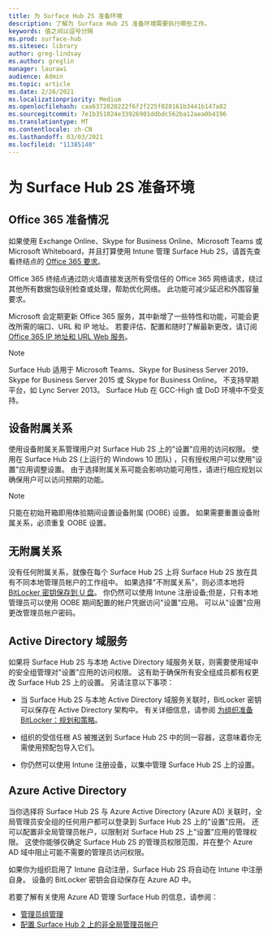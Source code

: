```yaml
---
title: 为 Surface Hub 2S 准备环境
description: 了解为 Surface Hub 2S 准备环境需要执行哪些工作。
keywords: 值之间以逗号分隔
ms.prod: surface-hub
ms.sitesec: library
author: greg-lindsay
ms.author: greglin
manager: laurawi
audience: Admin
ms.topic: article
ms.date: 2/26/2021
ms.localizationpriority: Medium
ms.openlocfilehash: caa6372820222f6f2f225f028161b3441b147a82
ms.sourcegitcommit: 7e1b351024e33926901ddbdc562ba12aea0b4196
ms.translationtype: MT
ms.contentlocale: zh-CN
ms.lasthandoff: 03/03/2021
ms.locfileid: "11385140"
---
```

# <a name="prepare-your-environment-for-surface-hub-2s"></a>为 Surface Hub 2S 准备环境

## <a name="office-365-readiness"></a>Office 365 准备情况

如果使用 Exchange Online、Skype for Business Online、Microsoft Teams 或 Microsoft Whiteboard，并且打算使用 Intune 管理 Surface Hub 2S，请首先查看终结点的 [Office 365 要求](https://docs.microsoft.com/office365/enterprise/office-365-endpoints)。

Office 365 终结点通过防火墙直接发送所有受信任的 Office 365 网络请求，绕过其他所有数据包级别检查或处理，帮助优化网络。 此功能可减少延迟和外围容量要求。

Microsoft 会定期更新 Office 365 服务，其中新增了一些特性和功能，可能会更改所需的端口、URL 和 IP 地址。 若要评估、配置和随时了解最新更改，请订阅 [Office 365 IP 地址和 URL Web 服务](https://docs.microsoft.com/office365/enterprise/office-365-ip-web-service)。

> [!NOTE]
> Surface Hub 适用于 Microsoft Teams、Skype for Business Server 2019、Skype for Business Server 2015 或 Skype for Business Online。
不支持早期平台，如 Lync Server 2013。 Surface Hub 在 GCC-High 或 DoD 环境中不受支持。


## <a name="device-affiliation"></a>设备附属关系

使用设备附属关系管理用户对 Surface Hub 2S 上的"设置"应用的访问权限。
使用在 Surface Hub 2S (上运行的 Windows 10 团队) ，只有授权用户可以使用"设置"应用调整设置。 由于选择附属关系可能会影响功能可用性，请进行相应规划以确保用户可以访问预期的功能。

> [!NOTE]
> 只能在初始开箱即用体验期间设置设备附属 (OOBE) 设置。 如果需要重置设备附属关系，必须重复 OOBE 设置。

## <a name="no-affiliation"></a>无附属关系

没有任何附属关系，就像在每个 Surface Hub 2S 上将 Surface Hub 2S 放在具有不同本地管理员帐户的工作组中。 如果选择"不附属关系"，则必须本地将 [BitLocker 密钥保存到 U 盘](https://docs.microsoft.com/windows/security/information-protection/bitlocker/bitlocker-key-management-faq)。 你仍然可以使用 Intune 注册设备;但是，只有本地管理员可以使用 OOBE 期间配置的帐户凭据访问"设置"应用。 可以从"设置"应用更改管理员帐户密码。

## <a name="active-directory-domain-services"></a>Active Directory 域服务

如果将 Surface Hub 2S 与本地 Active Directory 域服务关联，则需要使用域中的安全组管理对"设置"应用的访问权限。 这有助于确保所有安全组成员都有权更改 Surface Hub 2S 上的设置。 另请注意以下事项：

- 当 Surface Hub 2S 与本地 Active Directory 域服务关联时，BitLocker 密钥可以保存在 Active Directory 架构中。 有关详细信息，请参阅 [为组织准备 BitLocker：规划和策略](https://docs.microsoft.com/windows/security/information-protection/bitlocker/prepare-your-organization-for-bitlocker-planning-and-policies)。

- 组织的受信任根 AS 被推送到 Surface Hub 2S 中的同一容器，这意味着你无需使用预配包导入它们。

- 你仍然可以使用 Intune 注册设备，以集中管理 Surface Hub 2S 上的设置。

## <a name="azure-active-directory"></a>Azure Active Directory

当你选择将 Surface Hub 2S 与 Azure Active Directory (Azure AD) 关联时，全局管理员安全组的任何用户都可以登录到 Surface Hub 2S 上的"设置"应用。 还可以配置非全局管理员帐户，以限制对 Surface Hub 2S 上"设置"应用的管理权限。 这使你能够仅确定 Surface Hub 2S 的管理员权限范围，并在整个 Azure AD 域中阻止可能不需要的管理员访问权限。 

如果你为组织启用了 Intune 自动注册，Surface Hub 2S 将自动在 Intune 中注册自身。 设备的 BitLocker 密钥会自动保存在 Azure AD 中。 

若要了解有关使用 Azure AD 管理 Surface Hub 的信息，请参阅： 

 - [管理员组管理](admin-group-management-for-surface-hub.md)
 - [配置 Surface Hub 2 上的非全局管理员帐户](surface-hub-2s-nonglobal-admin.md)

